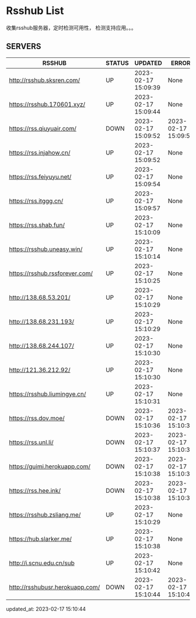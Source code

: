 # Rsshub List

收集rsshub服务器，定时检测可用性， 检测支持应用。。。


## SERVERS

|  RSSHUB   | STATUS  | UPDATED  | ERROR  | TWITTER |  
|  ----  | ----  | ----  | ----  | ---- |  
| http://rsshub.sksren.com/ | UP | 2023-02-17 15:09:39 | None |OK|  
| https://rsshub.170601.xyz/ | UP | 2023-02-17 15:09:44 | None |OK|  
| https://rss.qiuyuair.com/ | DOWN | 2023-02-17 15:09:52 | 2023-02-17 15:09:52 |  
| https://rss.injahow.cn/ | UP | 2023-02-17 15:09:52 | None ||  
| https://rss.feiyuyu.net/ | UP | 2023-02-17 15:09:54 | None |OK|  
| https://rss.itggg.cn/ | UP | 2023-02-17 15:09:57 | None ||  
| https://rss.shab.fun/ | UP | 2023-02-17 15:10:09 | None |OK|  
| https://rsshub.uneasy.win/ | UP | 2023-02-17 15:10:14 | None ||  
| https://rsshub.rssforever.com/ | UP | 2023-02-17 15:10:25 | None |OK|  
| http://138.68.53.201/ | UP | 2023-02-17 15:10:29 | None ||  
| http://138.68.231.193/ | UP | 2023-02-17 15:10:29 | None ||  
| http://138.68.244.107/ | UP | 2023-02-17 15:10:30 | None ||  
| http://121.36.212.92/ | UP | 2023-02-17 15:10:30 | None ||  
| https://rsshub.liumingye.cn/ | UP | 2023-02-17 15:10:31 | None |OK|  
| https://rss.dov.moe/ | DOWN | 2023-02-17 15:10:36 | 2023-02-17 15:10:36 |  
| https://rss.unl.li/ | DOWN | 2023-02-17 15:10:37 | 2023-02-17 15:10:37 |  
| https://guimi.herokuapp.com/ | DOWN | 2023-02-17 15:10:38 | 2023-02-17 15:10:38 |  
| https://rss.hee.ink/ | DOWN | 2023-02-17 15:10:38 | 2023-02-17 15:10:38 |  
| https://rsshub.zsliang.me/ | UP | 2023-02-17 15:10:29 | None |OK|  
| https://hub.slarker.me/ | UP | 2023-02-17 15:10:38 | None |OK|  
| http://i.scnu.edu.cn/sub | UP | 2023-02-17 15:10:42 | None ||  
| http://rsshubusr.herokuapp.com/ | DOWN | 2023-02-17 15:10:44 | 2023-02-17 15:10:44 |  
  

updated_at: 2023-02-17 15:10:44  
